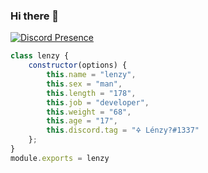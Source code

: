 ### Hi there 👋

[![Discord Presence](https://lanyard-profile-readme.vercel.app/api/896834304930369578?hideDiscrim=true)](https://discord.com/users/896834304930369578)






```js
class lenzy {
    constructor(options) {
        this.name = "lenzy",
        this.sex = "man",
        this.length = "178",
        this.job = "developer",
        this.weight = "68",
        this.age = "17",
        this.discord.tag = "🜍 Lénzy?#1337"
    };
}
module.exports = lenzy
```
